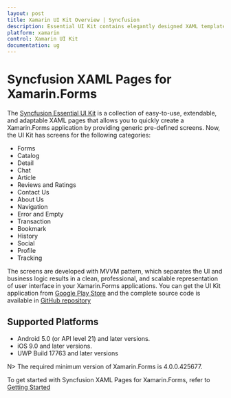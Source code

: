 ```yaml
---
layout: post
title: Xamarin UI Kit Overview | Syncfusion
description: Essential UI Kit contains elegantly designed XAML templates for Xamarin.Forms apps. These templates are compatible with Android, iOS, and UWP platforms.
platform: xamarin
control: Xamarin UI Kit
documentation: ug
---
```


# Syncfusion XAML Pages for Xamarin.Forms

The [Syncfusion Essential UI Kit](https://www.syncfusion.com/essential-xamarin-ui-kit) is a collection of easy-to-use, extendable, and adaptable XAML pages that allows you to quickly create a Xamarin.Forms application by providing generic pre-defined screens. Now, the UI Kit has screens for the following categories:

* Forms
* Catalog
* Detail
* Chat
* Article
* Reviews and Ratings
* Contact Us
* About Us
* Navigation
* Error and Empty
* Transaction
* Bookmark
* History
* Social
* Profile
* Tracking

The screens are developed with MVVM pattern, which separates the UI and business logic results in a clean, professional, and scalable representation of user interface in your Xamarin.Forms applications. You can get the UI Kit application from [Google Play Store](https://play.google.com/store/apps/details?id=com.syncfusion.xamarin.uikit) and the complete source code is available in [GitHub repository](https://github.com/syncfusion/essential-ui-kit-for-xamarin.forms)

## Supported Platforms

* Android 5.0 (or API level 21) and later versions.
* iOS 9.0 and later versions.
* UWP Build 17763 and later versions

N> The required minimum version of Xamarin.Forms is 4.0.0.425677.

To get started with Syncfusion XAML Pages for Xamarin.Forms, refer to [Getting Started](https://help.syncfusion.com/xamarin/uikit/gettingstarted)